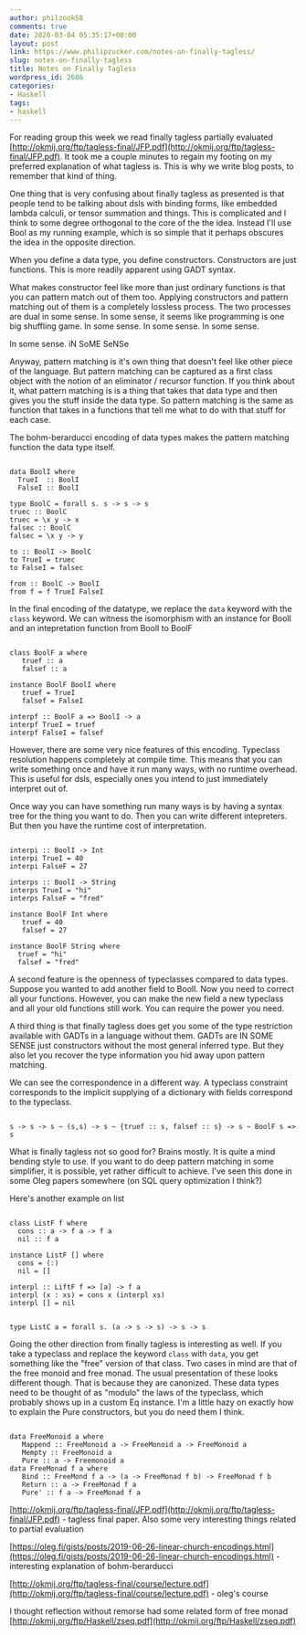 ```yaml
---
author: philzook58
comments: true
date: 2020-03-04 05:35:17+00:00
layout: post
link: https://www.philipzucker.com/notes-on-finally-tagless/
slug: notes-on-finally-tagless
title: Notes on Finally Tagless
wordpress_id: 2686
categories:
- Haskell
tags:
- haskell
---
```





For reading group this week we read finally tagless partially evaluated [http://okmij.org/ftp/tagless-final/JFP.pdf](http://okmij.org/ftp/tagless-final/JFP.pdf). It took me a couple minutes to regain my footing on my preferred explanation of what tagless is. This is why we write blog posts, to remember that kind of thing.







One thing that is very confusing about finally tagless as presented is that people tend to be talking about dsls with binding forms, like embedded lambda calculi, or tensor summation and things. This is complicated and I think to some degree orthogonal to the core of the the idea. Instead I'll use Bool as my running example, which is so simple that it perhaps obscures the idea in the opposite direction.







When you define a data type, you define constructors. Constructors are just functions. This is more readily apparent using GADT syntax. 







What makes constructor feel like more than just ordinary functions is that you can pattern match out of them too. Applying constructors and pattern matching out of them is a completely lossless process. The two processes are dual in some sense. In some sense, it seems like programming is one big shuffling game. In some sense. In some sense. In some sense.







In some sense. iN SoME SeNSe







Anyway, pattern matching is it's own thing that doesn't feel like other piece of the language. But pattern matching can be captured as a first class object with the notion of an eliminator / recursor function. If you think about it, what pattern matching is is a thing that takes that data type and then gives you the stuff inside the data type. So pattern matching is the same as  function that takes in a functions that tell me what to do with that stuff for each case. 







The bohm-berarducci encoding of data types makes the pattern matching function the data type itself.






    
    
```

data BoolI where
  TrueI  :: BoolI
  FalseI :: BoolI

type BoolC = forall s. s -> s -> s
truec :: BoolC
truec = \x y -> x
falsec :: BoolC 
falsec = \x y -> y

to :: BoolI -> BoolC
to TrueI = truec
to FalseI = falsec

from :: BoolC -> BoolI
from f = f TrueI FalseI

```








In the final encoding of the datatype, we replace the `data` keyword with the `class` keyword. We can witness the isomorphism with an instance for BoolI and an intepretation function from BoolI to BoolF






    
    
```

class BoolF a where
   truef :: a
   falsef :: a

instance BoolF BoolI where
   truef = TrueI
   falsef = FalseI

interpf :: BoolF a => BoolI -> a
interpf TrueI = truef
interpf FalseI = falsef
```








However, there are some very nice features of this encoding. Typeclass resolution happens completely at compile time. This means that you can write something once and have it run many ways, with no runtime overhead. This is useful for dsls, especially ones you intend to just immediately interpret out of. 







Once way you can have something run many ways is by having a syntax tree for the thing you want to do. Then you can write different intepreters. But then you have the runtime cost of interpretation.






    
    
```

interpi :: BoolI -> Int
interpi TrueI = 40
interpi FalseF = 27

interps :: BoolI -> String
interps TrueI = "hi"
interps FalseF = "fred"

instance BoolF Int where
   truef = 40
   falsef = 27

instance BoolF String where
  truef = "hi"
  falsef = "fred" 
```








A second feature is the openness of typeclasses compared to data types. Suppose you wanted to add another field to BoolI. Now you need to correct all your functions. However, you can make the new field a new typeclass and all your old functions still work. You can require the power you need.







A third thing is that finally tagless does get you some of the type restriction available with GADTs in a language without them. GADTs are IN SOME SENSE just constructors without the most general inferred type. But they also let you recover the type information you hid away upon pattern matching.







We can see the correspondence in a different way. A typeclass constraint corresponds to the implicit supplying of a dictionary with fields correspond to the typeclass.






    
    
```

s -> s -> s ~ (s,s) -> s ~ {truef :: s, falsef :: s} -> s ~ BoolF s => s
```








What is finally tagless not so good for? Brains mostly. It is quite a mind bending style to use. If you want to do deep pattern matching in some simplifier, it is possible, yet rather difficult to achieve. I've seen this done in some Oleg papers somewhere (on SQL query optimization I think?)







Here's another example on list






    
    
```

class ListF f where
  cons :: a -> f a -> f a
  nil :: f a

instance ListF [] where
  cons = (:)
  nil = []

interpl :: LiftF f => [a] -> f a
interpl (x : xs) = cons x (interpl xs)
interpl [] = nil


type ListC a = forall s. (a -> s -> s) -> s -> s
```








Going the other direction from finally tagless is interesting as well. If you take a typeclass and replace the keyword `class` with `data`, you get something like the "free" version of that class. Two cases in mind are that of the free monoid and free monad. The usual presentation of these looks different though. That is because they are canonized. These data types need to be thought of as "modulo" the laws of the typeclass, which probably shows up in a custom Eq instance. I'm a little hazy on exactly how to explain the Pure constructors, but you do need them I think. 






    
    
```

data FreeMonoid a where
   Mappend :: FreeMonoid a -> FreeMonoid a -> FreeMonoid a
   Mempty :: FreeMonoid a
   Pure :: a -> Freemonoid a
data FreeMonad f a where
   Bind :: FreeMond f a -> (a -> FreeMonad f b) -> FreeMonad f b
   Return :: a -> FreeMonad f a
   Pure' :: f a -> FreeMonad f a

```








[http://okmij.org/ftp/tagless-final/JFP.pdf](http://okmij.org/ftp/tagless-final/JFP.pdf) - tagless final paper. Also some very interesting things related to partial evaluation







[https://oleg.fi/gists/posts/2019-06-26-linear-church-encodings.html](https://oleg.fi/gists/posts/2019-06-26-linear-church-encodings.html) - interesting explanation of bohm-berarducci







[http://okmij.org/ftp/tagless-final/course/lecture.pdf](http://okmij.org/ftp/tagless-final/course/lecture.pdf) - oleg's course







I thought reflection without remorse had some related form of free monad  [http://okmij.org/ftp/Haskell/zseq.pdf](http://okmij.org/ftp/Haskell/zseq.pdf)



